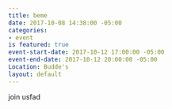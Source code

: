 ```yaml
---
title: beme
date: 2017-10-08 14:38:00 -05:00
categories:
- event
is featured: true
event-start-date: 2017-10-12 17:00:00 -05:00
event-end-date: 2017-10-12 20:00:00 -05:00
Location: Budde's
layout: default
---
```


join usfad